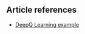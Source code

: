 ## Article references

- [DeepQ Learning example](https://medium.com/@vignesh.g1609/deep-q-learning-dqn-using-pytorch-a31f02a910ac)
